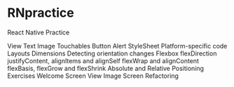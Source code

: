 # RNpractice
React Native Practice

 View
 Text
 Image
 Touchables
 Button
 Alert
 StyleSheet
 Platform-specific code
 Layouts
 Dimensions
 Detecting orientation changes
 Flexbox
 flexDirection
 justifyContent, alignItems and alignSelf 
 flexWrap and alignContent
 flexBasis, flexGrow and flexShrink 
 Absolute and Relative Positioning 
 Exercises
 Welcome Screen
 View Image Screen
 Refactoring
